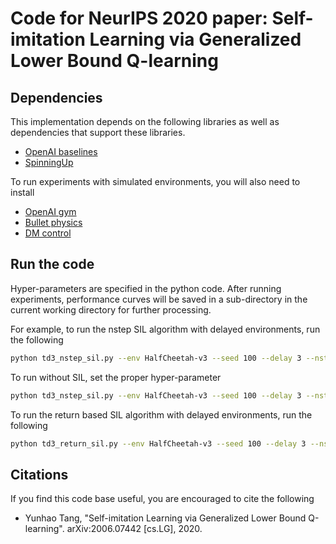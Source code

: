 
# Code for NeurIPS 2020 paper: Self-imitation Learning via Generalized Lower Bound Q-learning

## Dependencies
This implementation depends on the following libraries as well as dependencies that support these libraries.
* [OpenAI baselines](https://github.com/openai/baselines)
* [SpinningUp](https://github.com/openai/spinningup)

To run experiments with simulated environments, you will also need to install 
* [OpenAI gym](https://github.com/openai/gym)
* [Bullet physics](https://github.com/bulletphysics/bullet3)
* [DM control](https://github.com/deepmind/dm_control)

## Run the code
Hyper-parameters are specified in the python code. After running experiments, performance curves will be saved in a sub-directory in the current working directory for further processing.

For example, to run the nstep SIL algorithm with delayed environments, run the following
```bash
python td3_nstep_sil.py --env HalfCheetah-v3 --seed 100 --delay 3 --nstep 5 --sil-weights 0.1
```

To run without SIL, set the proper hyper-parameter
```bash
python td3_nstep_sil.py --env HalfCheetah-v3 --seed 100 --delay 3 --nstep 5 --sil-weights 0.0
```

To run the return based SIL algorithm with delayed environments, run the following
```bash
python td3_return_sil.py --env HalfCheetah-v3 --seed 100 --delay 3 --nstep 5 --sil-weights 0.1
```
## Citations
If you find this code base useful, you are encouraged to cite the following
* Yunhao Tang, "Self-imitation Learning via Generalized Lower Bound Q-learning". arXiv:2006.07442 [cs.LG], 2020.
